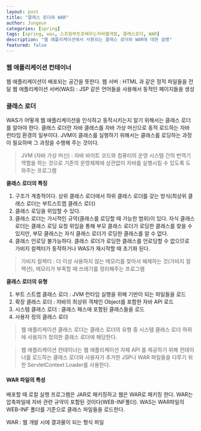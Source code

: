 ```yaml
---
layout: post
title: "클래스 로더와 WAR"
author: Jungeun
categories: [spring]
tags: [spring, was, 스프링부트로배우는자바웹개발, 클래스로더, WAR]
description: "웹 애플리케이션에서 사용되는 클래스 로더와 WAR에 대한 설명"
featured: false
---
```


### 웹 애플리케이션 컨테이너

웹 애플리케이션이 배포되는 공간을 뜻한다.
웹 서버 : HTML 과 같은 정적 파일들을 전달
웹 애플리케이션 서버(WAS) : JSP 같은 언어들을 사용해서 동적인 페이지들을 생성

### 클래스 로더

WAS가 어떻게 웹 애플리케이션을 인식하고 동작시키는지 알기 위해서는 클래스 로더를 알아야 한다. 
클래스 로더란 자바 클래스를 자바 가상 머신으로 동적 로드하는 자바 런타임 환경의 일부이다.
JVM이 클래스를 실행하기 위해서는 클래스를 로딩하는 과정이 필요하며 그 과정을 수행해 주는 것이다.

> JVM (자바 가상 머신) : 자바 바이트 코드와 컴퓨터의 운영 시스템 간의 번역기 역할을 하는 것으로 기존의 운영체제에 상관없이 자바를 실행시킬 수 있도록 도와주는 프로그램

**클래스 로더의 특징**

1. 구조가 계층적이다. 상위 클래스 로더에서 하위 클래스 로더를 갖는 방식(최상위 클래스 로더는 부트스트랩 클래스 로더)
2. 클래스 로딩을 위임할 수 있다. 
3. 클래스 로더는 가시적인 규약(클래스를 로딩할 때 가능한 범위)이 있다. 자식 클래스 로더는 클래스 로딩 요청 위임을 통해 부모 클래스 로더가 로딩한 클래스를 찾을 수 있지만, 부모 클래스는 자식 클래스 로더가 로딩한 클래스를 알 수 없다.
4. 클래스 언로딩 불가능하다. 클래스 로더가 로딩한 클래스를 언로딩할 수 없으므로 가비지 컬렉터가 동작하거나 WAS가 재시작할 때 초기화 된다.

> 가비지 컬렉터 : 더 이상 사용하지 않는 메모리를 찾아서 해제하는 것(가비지 컬렉션), 메모리가 부족할 때 쓰레기를 정리해주는 프로그램 

**클래스 로더의 유형**

1. 부트 스트랩 클래스 로더 : JVM 런타임 실행을 위해 기반이 되는 파일들을 로드
2. 확장 클래스 로더 : 자바의 최상위 객체인 Object를 포함한 자바 API 로드
3. 시스템 클래스 로더 : 클래스 패스에 포함된 클래스들을 로드
4. 사용자 정의 클래스 로더

> 웹 애플리케이션 클래스 로더는 클래스 로더의 유형 중 시스템 클래스 로더 하위에 사용자가 정의한 클래스 로더에 해당한다.

> 웹 애플리케이션 컨테이너는 웹 애플리케이션 자체 API 를 제공하기 위해 컨테이너를 로드하는 클래스 로더와 사용자가 추가한 JSP나 WAR 파일들을 다루기 위한 ServletContext Loader를 사용한다.

#### WAR 파일의 특성

배포할 때 로컬 실행 프로그램은 JAR로 패키징하고 웹은 WAR로 패키징 한다. WAR는 압축파일에 자바 관련 규약이 포함된 것이다(WEB-INF폴더). WAS는 WAR파일의 WEB-INF 폴더를 기준으로 클래스 파일들을 로드한다.

WAR : 웹 개발 시에 결과물이 되는 형식 파일